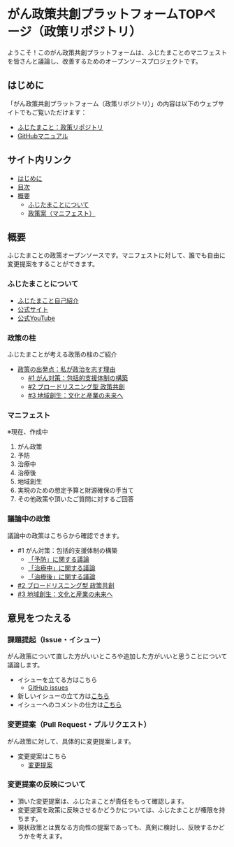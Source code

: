 # がん政策共創プラットフォームTOPページ（政策リポジトリ）
ようこそ！このがん政策共創プラットフォームは、ふじたまことのマニフェストを皆さんと議論し、改善するためのオープンソースプロジェクトです。

## はじめに
「がん政策共創プラットフォーム（政策リポジトリ）」の内容は以下のウェブサイトでもご覧いただけます：

- [ふじたまこと：政策リポジトリ](https://fujitamakoto-4.github.io/-/)
- [GitHubマニュアル](/docs/manual.md)

## サイト内リンク
- [はじめに](#はじめに)
- [目次](#目次)
- [概要](#概要)
  - [ふじたまことについて](#ふじたまことについて)
  - [政策案（マニフェスト）](#マニフェスト)

## 概要
ふじたまことの政策オープンソースです。マニフェストに対して、誰でも自由に変更提案をすることができます。

### ふじたまことについて
- [ふじたまこと自己紹介](docs/profile.md)
- [公式サイト](https://fujitamakoto.com/)
- [公式YouTube](https://www.youtube.com/@fujitamakoto4.0)

### 政策の柱
ふじたまことが考える政策の柱のご紹介
- [政策の出発点：私が政治を志す理由](manifest/00_policy_philosophy.md)
    - [#1 がん対策：包括的支援体制の構築](manifest/01_cancer_policy.md)
    - [#2 ブロードリスニング型 政策共創](manifest/02_broad_listening.md)
    - [#3 地域創生：文化と産業の未来へ](manifest/03_regional_revival.md)

### マニフェスト
※現在、作成中

1. がん政策
  1. 予防
  2. 治療中
  3. 治療後
2. 地域創生
3. 実現のための想定予算と財源確保の手当て
4. その他政策や頂いたご質問に対するご回答

### 議論中の政策
議論中の政策はこちらから確認できます。
- #1 がん対策：包括的支援体制の構築
    - [「予防」に関する議論](https://github.com/fujitamakoto-4/-/issues?q=is%3Aissue%20state%3Aopen%20label%3A%E4%BA%88%E9%98%B2)
    - [「治療中」に関する議論](https://github.com/fujitamakoto-4/-/issues?q=is%3Aissue%20state%3Aopen%20label%3A%E6%B2%BB%E7%99%82%E4%B8%AD)
    - [「治療後」に関する議論](https://github.com/fujitamakoto-4/-/issues?q=is%3Aissue%20state%3Aopen%20label%3A%E6%B2%BB%E7%99%82%E5%BE%8C)
- [#2 ブロードリスニング型 政策共創](https://github.com/fujitamakoto-4/-/issues?q=is%3Aissue%20state%3Aopen%20label%3A%E3%80%90%E6%94%BF%E7%AD%96%E2%91%A1%E3%80%91%E3%83%96%E3%83%AD%E3%83%BC%E3%83%89%E3%83%AA%E3%82%B9%E3%83%8B%E3%83%B3%E3%82%B0%E5%9E%8B%E6%94%BF%E7%AD%96%E5%85%B1%E5%89%B5)
- [#3 地域創生：文化と産業の未来へ](https://github.com/fujitamakoto-4/-/issues?q=is%3Aissue%20state%3Aopen%20label%3A%E3%80%90%E6%94%BF%E7%AD%96%E2%91%A2%E3%80%91%E5%9C%B0%E5%9F%9F%E5%89%B5%E7%94%9F)
   
## 意見をつたえる

### 課題提起（Issue・イシュー）

がん政策について直した方がいいところや追加した方がいいと思うことについて議論します。

- イシューを立てる方はこちら
    - [GitHub issues](https://github.com/fujitamakoto-4/-/issues)
- 新しいイシューの立て方は[こちら](/docs/manual_issue.md#new_issue)
- イシューへのコメントの仕方は[こちら](/docs/manual_issue.md#comment_issue)

### 変更提案（Pull Request・プルリクエスト）

がん政策に対して、具体的に変更提案します。

- 変更提案はこちら
    - [変更提案](https://github.com/fujitamakoto-4/-/pulls)

### 変更提案の反映について

- 頂いた変更提案は、ふじたまことが責任をもって確認します。
- 変更提案を政策に反映させるかどうかについては、ふじたまことが権限を持ちます。
- 現状政策とは異なる方向性の提案であっても、真剣に検討し、反映するかどうかを考えます。
